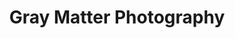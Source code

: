 ---
title: "Gray Matter Photography"

siteNav: portfolio
month: "August 2014"
categories:
  - portfolio

image1: portfolio/GrayMatterPhotography/GrayMatterPhotography1Full.png
image1thumb: portfolio/GrayMatterPhotography/GrayMatterPhotography1Thumb.png
image2: portfolio/GrayMatterPhotography/GrayMatterPhotography2Full.png
image2thumb: portfolio/GrayMatterPhotography/GrayMatterPhotography2Thumb.png

tinyThumbnail: placeholder/thumbnail.jpg

role:              "UX/UI Design, Frontend & Backend Development"
description:       "This is a photography portfolio website designed with a focus on a clean and sleek feel. It is a simple, yet effective website that displays the photographer’s skills and photos.
<br /><br />
It also has an easy to use content-management-system. Uploading a new picture to the portfolio can be done with a few clicks of the button – no coding knowledge required!"

shortDescription: "This is a photography portfolio website designed with a focus on a clean and sleek feel."

technologies: "HTML5/CSS3, WordPress, Javascript, jQuery"

testimonial: "I hired Kenneth to redesign my photography portfolio and am very satisfied with the result! He managed to create a very nice looking design and helped me upload it to my web server within a day! I'll probably hire him again in the future :)"
testimonialAuthor: "Charley Scott"
testimonialPosition: "Sole Proprietor"

active: "http://GrayMatterPhotography.org"

---